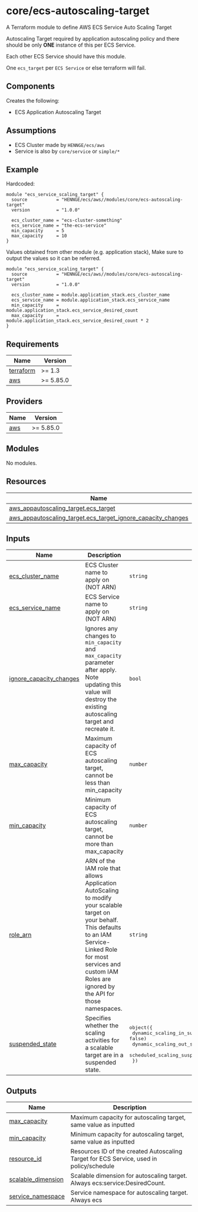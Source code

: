 # core/ecs-autoscaling-target

A Terraform module to define AWS ECS Service Auto Scaling Target

Autoscaling Target required by application autoscaling policy and there should be only **ONE** instance of this per ECS Service.

Each other ECS Service should have this module.

One `ecs_target` per `ECS Service` or else terraform will fail.

## Components

Creates the following:
- ECS Application Autoscaling Target

## Assumptions

- ECS Cluster made by `HENNGE/ecs/aws`
- Service is also by `core/service` or `simple/*`


## Example

Hardcoded:
```hcl
module "ecs_service_scaling_target" {
  source           = "HENNGE/ecs/aws//modules/core/ecs-autoscaling-target"
  version          = "1.0.0"

  ecs_cluster_name = "ecs-cluster-something"
  ecs_service_name = "the-ecs-service"
  min_capacity     = 5
  max_capacity     = 10
}
```


Values obtained from other module (e.g. application stack),
Make sure to output the values so it can be referred.
```hcl
module "ecs_service_scaling_target" {
  source           = "HENNGE/ecs/aws//modules/core/ecs-autoscaling-target"
  version          = "1.0.0"

  ecs_cluster_name = module.application_stack.ecs_cluster_name
  ecs_service_name = module.application_stack.ecs_service_name
  min_capacity     = module.application_stack.ecs_service_desired_count
  max_capacity     = module.application_stack.ecs_service_desired_count * 2
}
```

<!-- BEGIN_TF_DOCS -->
## Requirements

| Name | Version |
|------|---------|
| <a name="requirement_terraform"></a> [terraform](#requirement\_terraform) | >= 1.3 |
| <a name="requirement_aws"></a> [aws](#requirement\_aws) | >= 5.85.0 |

## Providers

| Name | Version |
|------|---------|
| <a name="provider_aws"></a> [aws](#provider\_aws) | >= 5.85.0 |

## Modules

No modules.

## Resources

| Name | Type |
|------|------|
| [aws_appautoscaling_target.ecs_target](https://registry.terraform.io/providers/hashicorp/aws/latest/docs/resources/appautoscaling_target) | resource |
| [aws_appautoscaling_target.ecs_target_ignore_capacity_changes](https://registry.terraform.io/providers/hashicorp/aws/latest/docs/resources/appautoscaling_target) | resource |

## Inputs

| Name | Description | Type | Default | Required |
|------|-------------|------|---------|:--------:|
| <a name="input_ecs_cluster_name"></a> [ecs\_cluster\_name](#input\_ecs\_cluster\_name) | ECS Cluster name to apply on (NOT ARN) | `string` | n/a | yes |
| <a name="input_ecs_service_name"></a> [ecs\_service\_name](#input\_ecs\_service\_name) | ECS Service name to apply on (NOT ARN) | `string` | n/a | yes |
| <a name="input_ignore_capacity_changes"></a> [ignore\_capacity\_changes](#input\_ignore\_capacity\_changes) | Ignores any changes to `min_capacity` and `max_capacity` parameter after apply. Note updating this value will destroy the existing autoscaling target and recreate it. | `bool` | `false` | no |
| <a name="input_max_capacity"></a> [max\_capacity](#input\_max\_capacity) | Maximum capacity of ECS autoscaling target, cannot be less than min\_capacity | `number` | n/a | yes |
| <a name="input_min_capacity"></a> [min\_capacity](#input\_min\_capacity) | Minimum capacity of ECS autoscaling target, cannot be more than max\_capacity | `number` | n/a | yes |
| <a name="input_role_arn"></a> [role\_arn](#input\_role\_arn) | ARN of the IAM role that allows Application AutoScaling to modify your scalable target on your behalf. This defaults to an IAM Service-Linked Role for most services and custom IAM Roles are ignored by the API for those namespaces. | `string` | `null` | no |
| <a name="input_suspended_state"></a> [suspended\_state](#input\_suspended\_state) | Specifies whether the scaling activities for a scalable target are in a suspended state. | <pre>object({<br>    dynamic_scaling_in_suspended  = optional(bool, false)<br>    dynamic_scaling_out_suspended = optional(bool, false)<br>    scheduled_scaling_suspended   = optional(bool, false)<br>  })</pre> | `null` | no |

## Outputs

| Name | Description |
|------|-------------|
| <a name="output_max_capacity"></a> [max\_capacity](#output\_max\_capacity) | Maximum capacity for autoscaling target, same value as inputted |
| <a name="output_min_capacity"></a> [min\_capacity](#output\_min\_capacity) | Minimum capacity for autoscaling target, same value as inputted |
| <a name="output_resource_id"></a> [resource\_id](#output\_resource\_id) | Resources ID of the created Autoscaling Target for ECS Service, used in policy/schedule |
| <a name="output_scalable_dimension"></a> [scalable\_dimension](#output\_scalable\_dimension) | Scalable dimension for autoscaling target. Always ecs:service:DesiredCount. |
| <a name="output_service_namespace"></a> [service\_namespace](#output\_service\_namespace) | Service namespace for autoscaling target. Always ecs |
<!-- END_TF_DOCS -->
